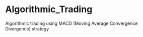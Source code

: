 # Algorithmic_Trading
Algorithmic trading using MACD (Moving Average Convergence Divergence) strategy 
